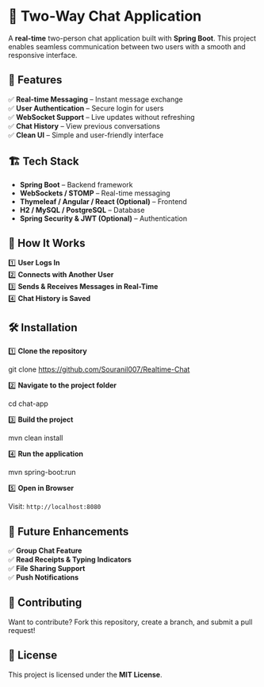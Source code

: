 
# 💬 Two-Way Chat Application  

A **real-time** two-person chat application built with **Spring Boot**. This project enables seamless communication between two users with a smooth and responsive interface.  

## 🚀 Features  

✅ **Real-time Messaging** – Instant message exchange  
✅ **User Authentication** – Secure login for users  
✅ **WebSocket Support** – Live updates without refreshing  
✅ **Chat History** – View previous conversations  
✅ **Clean UI** – Simple and user-friendly interface  

## 🏗️ Tech Stack  

- **Spring Boot** – Backend framework  
- **WebSockets / STOMP** – Real-time messaging  
- **Thymeleaf / Angular / React (Optional)** – Frontend  
- **H2 / MySQL / PostgreSQL** – Database  
- **Spring Security & JWT (Optional)** – Authentication  

## 📌 How It Works  

1️⃣ **User Logs In**  
2️⃣ **Connects with Another User**  
3️⃣ **Sends & Receives Messages in Real-Time**  
4️⃣ **Chat History is Saved**  

## 🛠️ Installation  

1️⃣ **Clone the repository**  

git clone https://github.com/Souranil007/Realtime-Chat

2️⃣ **Navigate to the project folder**  

cd chat-app

3️⃣ **Build the project**  

mvn clean install

4️⃣ **Run the application**  

mvn spring-boot:run

5️⃣ **Open in Browser**  

Visit: `http://localhost:8080`  


## 🎯 Future Enhancements  

✅ **Group Chat Feature**  
✅ **Read Receipts & Typing Indicators**  
✅ **File Sharing Support**  
✅ **Push Notifications**  

## 🤝 Contributing  

Want to contribute? Fork this repository, create a branch, and submit a pull request!  

## 📜 License  

This project is licensed under the **MIT License**.  

